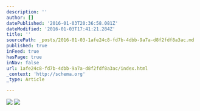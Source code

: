 ```yaml
---
description: ''
author: []
datePublished: '2016-01-03T20:36:58.081Z'
dateModified: '2016-01-03T17:41:21.284Z'
title: ''
sourcePath: _posts/2016-01-03-1afe24c8-fd7b-4dbb-9a7a-d8f2fdf8a3ac.md
published: true
inFeed: true
hasPage: true
inNav: false
url: 1afe24c8-fd7b-4dbb-9a7a-d8f2fdf8a3ac/index.html
_context: 'http://schema.org'
_type: Article

---
```

![](https://the-grid-user-content.s3-us-west-2.amazonaws.com/1bee0d3f-1bb2-4b59-b866-3b15ffe42577.JPG)
![](https://the-grid-user-content.s3-us-west-2.amazonaws.com/a5d14b66-b175-4c87-b676-2193df0bd1de.JPG)